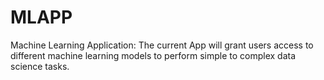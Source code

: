 # MLAPP
Machine Learning Application: 
The current App will grant users access to different machine learning models to perform simple to complex data science tasks. 

